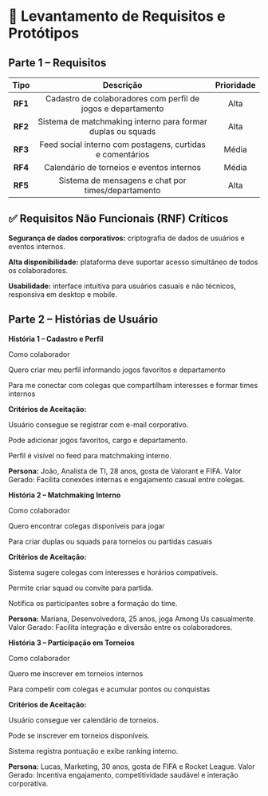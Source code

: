 # 🧩 Levantamento de Requisitos e Protótipos

## Parte 1 – Requisitos

| Tipo | Descrição | Prioridade |
|:----:|:---------:|:-------:|
| **RF1** | Cadastro de colaboradores com perfil de jogos e departamento | Alta |
| **RF2** | Sistema de matchmaking interno para formar duplas ou squads | Alta | 
| **RF3** | Feed social interno com postagens, curtidas e comentários | Média | 
| **RF4** | Calendário de torneios e eventos internos | Média | 
| **RF5** | Sistema de mensagens e chat por times/departamento| Alta |


## ✅ Requisitos Não Funcionais (RNF) Críticos

**Segurança de dados corporativos:** criptografia de dados de usuários e eventos internos.

**Alta disponibilidade:** plataforma deve suportar acesso simultâneo de todos os colaboradores.

**Usabilidade:** interface intuitiva para usuários casuais e não técnicos, responsiva em desktop e mobile.

## Parte 2 – Histórias de Usuário

**História 1 – Cadastro e Perfil**

Como colaborador

Quero criar meu perfil informando jogos favoritos e departamento

Para me conectar com colegas que compartilham interesses e formar times internos

**Critérios de Aceitação:**

Usuário consegue se registrar com e-mail corporativo.

Pode adicionar jogos favoritos, cargo e departamento.

Perfil é visível no feed para matchmaking interno.

**Persona:** João, Analista de TI, 28 anos, gosta de Valorant e FIFA.
Valor Gerado: Facilita conexões internas e engajamento casual entre colegas.

**História 2 – Matchmaking Interno**

Como colaborador

Quero encontrar colegas disponíveis para jogar

Para criar duplas ou squads para torneios ou partidas casuais

**Critérios de Aceitação:**

Sistema sugere colegas com interesses e horários compatíveis.

Permite criar squad ou convite para partida.

Notifica os participantes sobre a formação do time.

**Persona:** Mariana, Desenvolvedora, 25 anos, joga Among Us casualmente.
Valor Gerado: Facilita integração e diversão entre os colaboradores.

**História 3 – Participação em Torneios**

Como colaborador

Quero me inscrever em torneios internos

Para competir com colegas e acumular pontos ou conquistas

**Critérios de Aceitação:**

Usuário consegue ver calendário de torneios.

Pode se inscrever em torneios disponíveis.

Sistema registra pontuação e exibe ranking interno.

**Persona:** Lucas, Marketing, 30 anos, gosta de FIFA e Rocket League.
Valor Gerado: Incentiva engajamento, competitividade saudável e interação corporativa.
